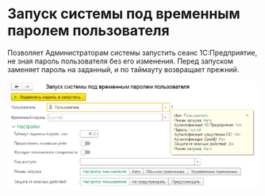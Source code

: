# Запуск системы под временным паролем пользователя

Позволяет Администраторам системы запустить сеанс 1С:Предприятие, не зная пароль пользователя без его изменения.
Перед запуском заменяет пароль на заданный, и по таймауту возвращает прежний.

![Внешний вид обработки](.\img\preview.png)

